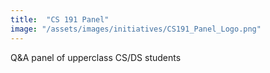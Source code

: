 ```yaml
---
title:  "CS 191 Panel"
image: "/assets/images/initiatives/CS191_Panel_Logo.png"
---
```

Q&A panel of upperclass CS/DS students